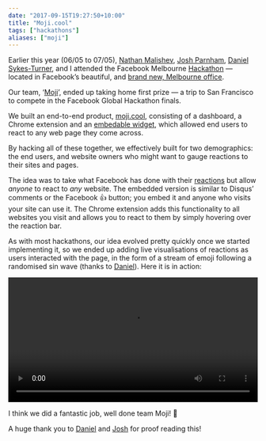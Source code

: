 ```yaml
---
date: "2017-09-15T19:27:50+10:00"
title: "Moji.cool"
tags: ["hackathons"]
aliases: ["moji"]
---
```


Earlier this year (06/05 to 07/05), [Nathan Malishev](https://twitter.com/NathanMalishev), [Josh Parnham](https://twitter.com/joshparnham), [Daniel Sykes-Turner](https://twitter.com/dsykesturner), and I attended the Facebook Melbourne [Hackathon](https://facebook.com/hackathon) — located in Facebook’s beautiful, and [brand new, Melbourne office](https://twitter.com/search?f=images&vertical=default&q=%23fbmelhack17). 

Our team, ‘[Moji](https://moji.cool)’, ended up taking home first prize — a trip to San Francisco to compete in the Facebook Global Hackathon finals. 

We built an end-to-end product, [moji.cool](https://moji.cool/), consisting of a dashboard, a Chrome extension and an [embedable widget](https://demo.moji.cool/), which allowed end users to react to any web page they come across. 

By hacking all of these together, we effectively built for two demographics: the end users, and website owners who might want to gauge reactions to their sites and pages.

The idea was to take what Facebook has done with their [reactions](https://newsroom.fb.com/news/2016/02/reactions-now-available-globally/) but allow _anyone_ to react to _any_ website. The embedded version is similar to Disqus’ comments or the Facebook 👍 button; you embed it and anyone who visits your site can use it. The Chrome extension adds this functionality to all websites you visit and allows you to react to them by simply hovering over the reaction bar.

As with most hackathons, our idea evolved pretty quickly once we started implementing it, so we ended up adding live visualisations of reactions as users interacted with the page, in the form of a stream of emoji following a randomised sin wave (thanks to [Daniel](https://twitter.com/dsykesturner)). Here it is in action:

<video controls width='100%' autoplay>
	<source src='https://d.pr/0DhAQ.mp4' type='video/mp4'>
	Your browser doesn't support the HTML5 video tag :(
</video>

I think we did a fantastic job, well done team Moji! 🎉

A huge thank you to [Daniel](https://twitter.com/dsykesturner) and [Josh](https://twitter.com/joshparnham) for proof reading this!
